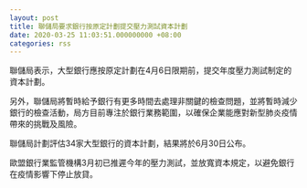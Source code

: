 ```yaml
---
layout: post
title: 聯儲局要求銀行按原定計劃提交壓力測試資本計劃
date: 2020-03-25 11:03:51.000000000 +08:00
categories: rss
---
```


聯儲局表示，大型銀行應按原定計劃在4月6日限期前，提交年度壓力測試制定的資本計劃。

另外，聯儲局將暫時給予銀行有更多時間去處理非關鍵的檢查問題，並將暫時減少銀行的檢查活動，局方目前專注於銀行業務範圍，以確保企業能應對新型肺炎疫情帶來的挑戰及風險。

聯儲局計劃評估34家大型銀行的資本計劃，結果將於6月30日公布。

歐盟銀行業監管機構3月初已推遲今年的壓力測試，並放寬資本規定，以避免銀行在疫情影響下停止放貸。
